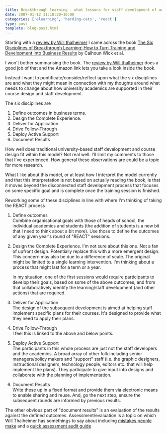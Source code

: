 ```yaml
---
title: Breakthrough learning - what lessons for staff development of academics?
date: 2007-01-12 11:18:20+10:00
categories: ['elearning', 'herding-cats', 'react']
type: post
template: blog-post.html
---
```

Starting with a [review by Will thalheimer](http://www.willatworklearning.com/2006/07/book_review_wic.html) I came across the book [The Six Disciplines of Breakthrough Learning: How to Turn Training and Development into Business Results](http://www.amazon.com/Six-Disciplines-Breakthrough-Learning-Development/dp/0787982547/sr=1-1/qid=1168559550/ref=pd_bbs_sr_1/102-0567162-7528163?ie=UTF8&s=books) by Calhoun Wick et al.

I won't bother summarising the book. The [review by Will thalheimer](http://www.willatworklearning.com/2006/07/book_review_wic.html) does a good job of that and the Amazon link lets you take a look inside the book.

Instead I want to pontificate/consider/reflect upon what the six disciplines are and what they might mean in connection with my thoughts around what needs to change about how university academics are supported in their course design and staff development.

The six disciplines are

1. Define outcomes in business terms.
2. Design the Complete Experience.
3. Deliver for Application
4. Drive Follow-Through
5. Deploy Active Support
6. Document Results

How well does traditional university-based staff development and course design fit within this model? Not real well. I'll limit my comments to those that I've experienced. How general these observations are could be a topic for more research.

What I like about this model, or at least how I interpret the model currently and that this interpretation is not based on actually reading the book, is that it moves beyond the disconnected staff development process that focuses on some specific goal and is complete once the training session is finished.

Reworking some of these disciplines in line with where I'm thinking of taking the REACT process

1. Define outcomes  
    Combine organisational goals with those of heads of school, the individual academics and students (the addition of students is a new bit that I need to think about a bit more). Use those to define the outcomes of any given year's round of "REACT" sessions.
2. Design the Complete Experience. I'm not sure about this one. Not a fan of upfront design. Potentially replace this with a more emergent design. This concern may also be due to a difference of scale. The original might be limited to a single learning intervention. I'm thinking about a process that might last for a term or a year.
    
    In my situation, one of the first sessions would require participants to develop their goals, based on some of the above outcomes, and from that collaboratively identify the learning/staff development (and other actions) that are required.
    
3. Deliver for Application  
    The design of the subsequent development is aimed at helping staff implement specific plans for their courses. It's designed to provide what they need to apply their plans.
4. Drive Follow-Through  
    I feel this is linked to the above and below points.
5. Deploy Active Support  
    The participants in this whole process are just not the staff developers and the academics. A broad array of other folk including senior managers/policy makers and "support" staff (i.e. the graphic designers, instructional designers, technology people, editors etc. that will help implement the plans). They participate to give input into designs and collaborate with the planning of implementation.
6. Document Results  
    Write these up in a fixed format and provide them via electronic means to enable sharing and reuse. And, go the next step, ensure the subsequent rounds are informed by previous results.

The other obvious part of "document results" is an evaluation of the results against the defined outcomes. Assessment/evaluation is a topic on which Will Thalheimer has somethings to say about including [mistakes people make](http://www.willatworklearning.com/2006/12/assessment_mist.html) and a [quick assessment audit guide](http://www.willatworklearning.com/2006/12/fairassessment_.html)